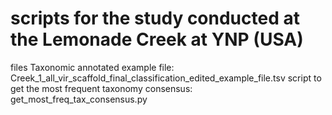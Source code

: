# scripts for the study conducted at the Lemonade Creek at YNP (USA)

files
Taxonomic annotated example file: Creek_1_all_vir_scaffold_final_classification_edited_example_file.tsv
script to get the most frequent taxonomy consensus: get_most_freq_tax_consensus.py
